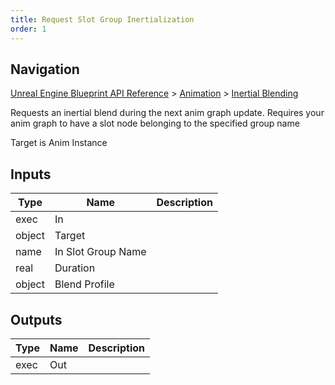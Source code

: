 ```yaml
---
title: Request Slot Group Inertialization
order: 1
---
```

## Navigation

[Unreal Engine Blueprint API Reference](https://dev.epicgames.com/documentation/en-us/unreal-engine/BlueprintAPI) > [Animation](https://dev.epicgames.com/documentation/en-us/unreal-engine/BlueprintAPI/Animation) > [Inertial Blending](https://dev.epicgames.com/documentation/en-us/unreal-engine/BlueprintAPI/Animation/InertialBlending)

Requests an inertial blend during the next anim graph update. Requires your anim graph to have a slot node belonging to the specified group name

Target is Anim Instance

## Inputs

| Type | Name | Description |
| --- | --- | --- |
| exec | In |  |
| object | Target |  |
| name | In Slot Group Name |  |
| real | Duration |  |
| object | Blend Profile |  |

## Outputs

| Type | Name | Description |
| --- | --- | --- |
| exec | Out |  |
